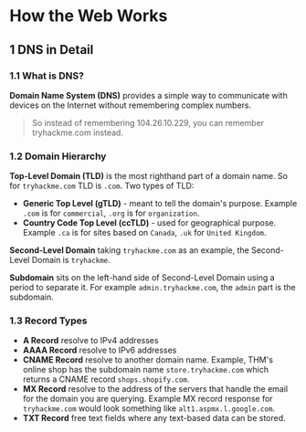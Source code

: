 # How the Web Works

## 1 DNS in Detail
### 1.1 What is DNS?
**Domain Name System (DNS)** provides a simple way to communicate with devices on the Internet without remembering complex numbers.
> So instead of remembering 104.26.10.229, you can remember tryhackme.com instead.

### 1.2 Domain Hierarchy
**Top-Level Domain (TLD)** is the most righthand part of a domain name. So for `tryhackme.com` TLD is `.com`.
Two types of TLD:
- **Generic Top Level (gTLD)** - meant to tell the domain's purpose. Example `.com` is for `commercial`, `.org` is for `organization`.
- **Country Code Top Level (ccTLD)** - used for geographical purpose. Example `.ca` is for sites based on `Canada`, `.uk` for `United Kingdom`.

**Second-Level Domain** taking `tryhackme.com` as an example, the Second-Level Domain is `tryhackme`.

**Subdomain** sits on the left-hand side of Second-Level Domain using a period to separate it. For example `admin.tryhackme.com`, the `admin` part is the subdomain.

### 1.3 Record Types
- **A Record** resolve to IPv4 addresses
- **AAAA Record** resolve to IPv6 addresses
- **CNAME Record** resolve to another domain name. Example, THM's online shop has the subdomain name `store.tryhackme.com` which returns a CNAME record `shops.shopify.com`.
- **MX Record** resolve to the address of the servers that handle the email for the domain you are querying. Example MX record response for `tryhackme.com` would look something like `alt1.aspmx.l.google.com`.
- **TXT Record** free text fields where any text-based data can be stored.

